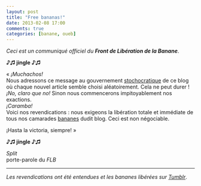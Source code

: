```yaml
---
layout: post
title: "Free bananas!"
date: 2013-02-08 17:00
comments: true
categories: [banane, oueb]
---
```

_Ceci est un communiqué officiel du __Front de Libération de la Banane___.

__♪♫ jingle ♪♫__

« _¡Muchachos!_  
Nous adressons ce message au gouvernement [stochocratique](http://fr.wikipedia.org/wiki/Stochocratie) de ce blog où chaque nouvel article semble choisi aléatoirement. Cela ne peut durer ! _¡No, claro que no!_ Sinon nous commencerons impitoyablement nos exactions.  
_¡Caramba!_  
Voici nos revendications : nous exigeons la libération totale et immédiate de tous nos camarades [bananes](/blog/categories/banane) dudit blog. Ceci est non négociable.

¡Hasta la victoria, siempre! »

__♪♫ jingle ♪♫__

_Split_  
porte-parole du _FLB_

---
_Les revendications ont été entendues et les bananes libérées sur [Tumblr](http://lflb.tumblr.com/tagged/banane)_.
